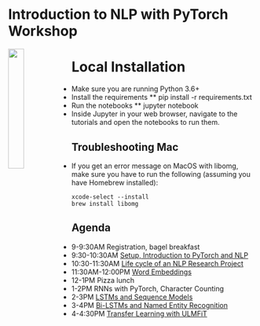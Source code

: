 
# Introduction to NLP with PyTorch Workshop

<img src="https://raw.githubusercontent.com/PythonWorkshop/intro-to-nlp-with-pytorch/master/images/logo.png" align="left" width="25%">

# Local Installation
* Make sure you are running Python 3.6+
* Install the requirements
** pip install -r requirements.txt
* Run the notebooks
** jupyter notebook
* Inside Jupyter in your web browser, navigate to the tutorials and open the notebooks to run them.


## Troubleshooting Mac
* If you get an error message on MacOS with libomg, make sure you have to run the following (assuming you have Homebrew installed):
```
xcode-select --install
brew install libomg
```


Agenda
----
* 9-9:30AM Registration, bagel breakfast
* 9:30-10:30AM [Setup, Introduction to PyTorch and NLP](Introduction/)
* 10:30-11:30AM [Life cycle of an NLP Research Project](nlp_lifecycle/)
* 11:30AM-12:00PM [Word Embeddings](<Word Embeddings>)
* 12-1PM Pizza lunch
* 1-2PM RNNs with PyTorch, Character Counting
* 2-3PM [LSTMs and Sequence Models](<Sequence Models>)
* 3-4PM [Bi-LSTMs and Named Entity Recognition](Named_Entity_Recognition/)
* 4-4:30PM [Transfer Learning with ULMFiT](transfer_learning/)
